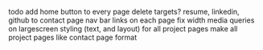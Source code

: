 todo
add home button to every page
delete targets?
resume, linkedin, github to contact page
nav bar links on each page
fix width media queries on largescreen
styling (text, and layout) for all project pages
make all project pages like contact page format

